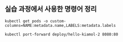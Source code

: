 ## 실습 과정에서 사용한 명령어 정리
    kubectl get pods -o custom-columns=NAME:metadata.name,LABELS:metadata.labels

    kubectl port-forward deploy/hello-kiamol-2 8080:80